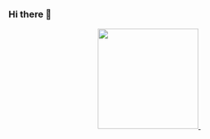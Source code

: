 ### Hi there 👋

<div align="center">
  <a href="https://github.com/RodrigodSantos">
  <img height="180em" whidth="50em" src="https://github-readme-stats.vercel.app/api?username=RodrigodSantos&show_icons=true&theme=dark&include_all_commits=true&count_private=true"/>
  <img height="100em" whidt="50em src="https://github-readme-stats.vercel.app/api/top-langs/?username=RodrigodSantos&layout=compact&langs_count=7&theme=dark"/>
</div>
